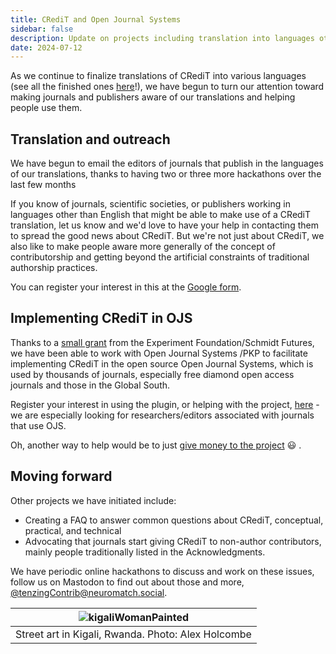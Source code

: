 ```yaml
---
title: CRediT and Open Journal Systems
sidebar: false
description: Update on projects including translation into languages other than English and implementation of CRediT in OJS
date: 2024-07-12
---
```


As we continue to finalize translations of CRediT into various languages (see all the finished ones [here](https://contributorshipcollaboration.github.io/projects/translation/completed/)!), we have begun to turn our
attention toward making journals and publishers aware of our translations and helping people use them.

## Translation and outreach

We have begun to email the editors of journals that publish in the languages of our translations, thanks to having two or three more hackathons over the last few months

If you know of journals, scientific societies, or publishers working in languages other than English that might be able to make use of a CRediT translation, 
let us know and we'd love to have your help in contacting them to spread the good news about CRediT.
But we're not just about CRediT, we also like to make people aware more generally of the concept of contributorship and getting beyond
the artificial constraints of traditional authorship practices.

You can register your interest in this at the [Google form](https://docs.google.com/forms/d/e/1FAIpQLSfdhqlnk4sw61MkkDuufZyqO1SKmnp--QE6vEG1_7qnP9MzJg/viewform?usp=sf_link).

## Implementing CRediT in OJS

Thanks to a [small grant](https://experiment.com/projects/let-s-increase-scientific-collaboration-by-giving-scientists-the-credit-they-deserve) 
from the Experiment Foundation/Schmidt Futures, we have been able to work with Open Journal Systems /PKP to facilitate implementing CRediT in the open source Open
Journal Systems, which is used by thousands of journals, especially free diamond open access journals and those in the Global South.

Register your interest in using the plugin, or helping with the project, [here](https://forms.gle/HHc5HJErd99ktvhJ9) - 
we are especially looking for researchers/editors associated with journals that use OJS.

Oh, another way to help would be to just [give money to the project](https://opencollective.com/tenzing) :smiley: .

## Moving forward

Other projects we have initiated include:

*  Creating a FAQ to answer common questions about CRediT, conceptual, practical, and technical
*  Advocating that journals start giving CRediT to non-author contributors, mainly people traditionally listed in the Acknowledgments.

We have periodic online hackathons to discuss and work on these issues, follow us on Mastodon to find out about those and more, [@tenzingContrib@neuromatch.social](https://neuromatch.social/@tenzingContrib).

| ![kigaliWomanPainted](https://github.com/user-attachments/assets/56f3678f-1552-4c7d-848d-d84f95052eb8) |
|:--:| 
| Street art in Kigali, Rwanda. Photo: Alex Holcombe |
